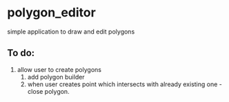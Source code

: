 # polygon_editor

simple application to draw and edit polygons

## To do:

1. allow user to create polygons
    1. add polygon builder
    2. when user creates point which intersects with already existing one - close polygon.




